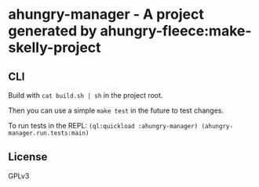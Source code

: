 # ahungry-manager - A project generated by ahungry-fleece:make-skelly-project
## CLI
Build with `cat build.sh | sh` in the project root.

Then you can use a simple `make test` in the future to test changes.

To run tests in the REPL: `(ql:quickload :ahungry-manager) (ahungry-manager.run.tests:main)`

## License
GPLv3
